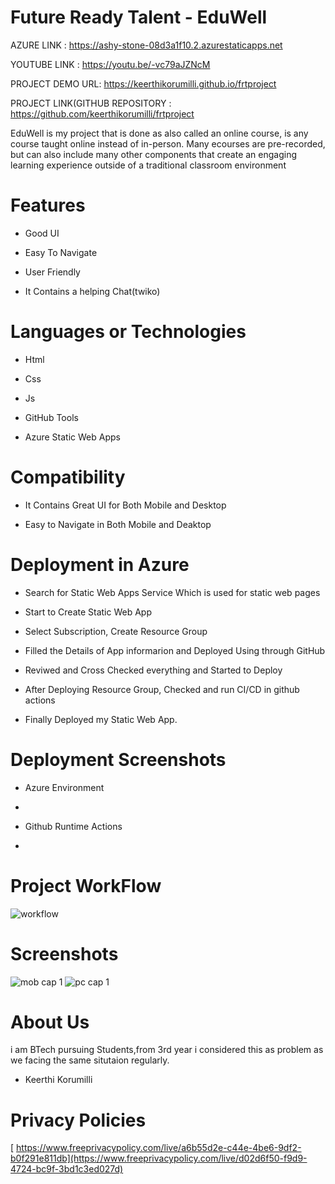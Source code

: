 # Future Ready Talent - EduWell



AZURE LINK : https://ashy-stone-08d3a1f10.2.azurestaticapps.net

YOUTUBE LINK : https://youtu.be/-vc79aJZNcM

PROJECT DEMO URL: https://keerthikorumilli.github.io/frtproject


PROJECT LINK(GITHUB REPOSITORY : https://github.com/keerthikorumilli/frtproject





EduWell is my project that is done as also called an online course, is any course taught online instead of in-person. Many ecourses are pre-recorded, but can also include many other components that create an engaging learning experience outside of a traditional classroom environment

# Features
-  Good UI

-  Easy To Navigate

-  User Friendly

-  It Contains a helping Chat(twiko)



# Languages or Technologies

-  Html

-  Css

-  Js

-  GitHub Tools

-  Azure Static Web Apps

# Compatibility
 -  It Contains Great UI for Both Mobile and Desktop
 
 -  Easy to Navigate in Both Mobile and Deaktop

# Deployment in Azure

-  Search for Static Web Apps Service Which is used for static web pages

-  Start to Create Static Web App

-  Select Subscription, Create Resource Group 

-  Filled the Details of App informarion and Deployed Using through GitHub

-  Reviwed and Cross Checked everything and Started to Deploy 

-  After Deploying Resource Group, Checked and run CI/CD in github actions 

-  Finally Deployed my Static Web App.

# Deployment  Screenshots

- Azure Environment
-


- Github Runtime Actions
- 

# Project WorkFlow

![workflow](https://user-images.githubusercontent.com/85716910/198467281-4b2e349b-3426-4c79-966a-05557f91100a.PNG)

 
# Screenshots
![mob cap 1](https://user-images.githubusercontent.com/116428143/198545323-313a5cdf-a3b5-41d3-9ed2-9552dcf9a8fe.PNG)
![pc cap 1](https://user-images.githubusercontent.com/116428143/198545338-b898cfff-d89f-4766-8a86-e9ada629494c.PNG)


# About Us
i am BTech pursuing Students,from 3rd year i considered this as problem as we facing the same situtaion regularly.

-  Keerthi Korumilli


# Privacy Policies 
[
[https://www.freeprivacypolicy.com/live/a6b55d2e-c44e-4be6-9df2-b0f291e811db](https://www.freeprivacypolicy.com/live/d02d6f50-f9d9-4724-bc9f-3bd1c3ed027d)
](https://www.freeprivacypolicy.com/live/1a7a1db0-cec6-476b-82f3-f2ede8e0362b)
